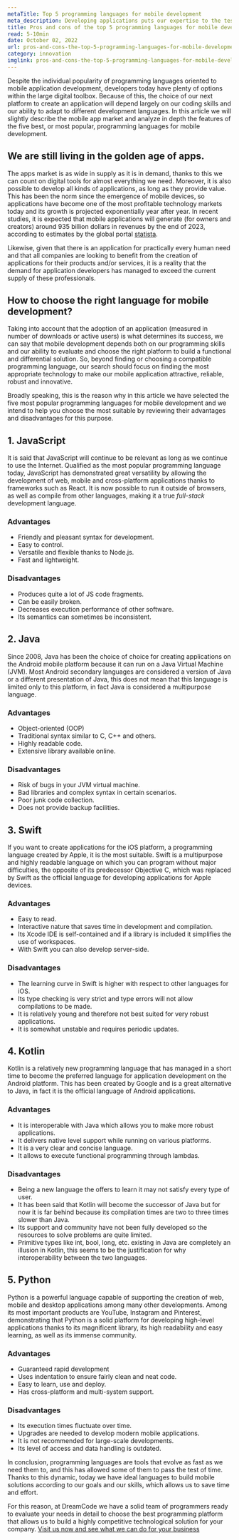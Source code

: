 ```yaml
---
metaTitle: Top 5 programming languages for mobile development
meta_description: Developing applications puts our expertise to the test, success lies in creating differential and useful products that attract and benefit the largest possible number of users.
title: Pros and cons of the top 5 programming languages for mobile development.
read: 5-10min
date: October 02, 2022
url: pros-and-cons-the-top-5-programming-languages-for-mobile-development
category: innovation
imglink: pros-and-cons-the-top-5-programming-languages-for-mobile-development.jpg
---
```


Despite the individual popularity of programming languages oriented to mobile application development, developers today have plenty of options within the large digital toolbox. Because of this, the choice of our next platform to create an application will depend largely on our coding skills and our ability to adapt to different development languages.
In this article we will slightly describe the mobile app market and analyze in depth the features of the five best, or most popular, programming languages for mobile development.

## We are still living in the golden age of apps.

The apps market is as wide in supply as it is in demand, thanks to this we can count on digital tools for almost everything we need. Moreover, it is also possible to develop all kinds of applications, as long as they provide value.
This has been the norm since the emergence of mobile devices, so applications have become one of the most profitable technology markets today and its growth is projected exponentially year after year. In recent studies, it is expected that mobile applications will generate (for owners and creators) around 935 billion dollars in revenues by the end of 2023, according to estimates by the global portal [statista](https://www.statista.com/forecasts/1262892/mobile-app-revenue-worldwide-by-segment).

Likewise, given that there is an application for practically every human need and that all companies are looking to benefit from the creation of applications for their products and/or services, it is a reality that the demand for application developers has managed to exceed the current supply of these professionals.

## How to choose the right language for mobile development?

Taking into account that the adoption of an application (measured in number of downloads or active users) is what determines its success, we can say that mobile development depends both on our programming skills and our ability to evaluate and choose the right platform to build a functional and differential solution.
So, beyond finding or choosing a compatible programming language, our search should focus on finding the most appropriate technology to make our mobile application attractive, reliable, robust and innovative.

Broadly speaking, this is the reason why in this article we have selected the five most popular programming languages for mobile development and we intend to help you choose the most suitable by reviewing their advantages and disadvantages for this purpose.

## 1. JavaScript

It is said that JavaScript will continue to be relevant as long as we continue to use the Internet. Qualified as the most popular programming language today, JavaScript has demonstrated great versatility by allowing the development of web, mobile and cross-platform applications thanks to frameworks such as React. It is now possible to run it outside of browsers, as well as compile from other languages, making it a true _full-stack_ development language.

### Advantages

- Friendly and pleasant syntax for development.
- Easy to control.
- Versatile and flexible thanks to Node.js.
- Fast and lightweight.

### Disadvantages

- Produces quite a lot of JS code fragments.
- Can be easily broken.
- Decreases execution performance of other software.
- Its semantics can sometimes be inconsistent.

## 2. Java

Since 2008, Java has been the choice of choice for creating applications on the Android mobile platform because it can run on a Java Virtual Machine (JVM). Most Android secondary languages are considered a version of Java or a different presentation of Java, this does not mean that this language is limited only to this platform, in fact Java is considered a multipurpose language.

### Advantages

- Object-oriented (OOP)
- Traditional syntax similar to C, C++ and others.
- Highly readable code.
- Extensive library available online.

### Disadvantages

- Risk of bugs in your JVM virtual machine.
- Bad libraries and complex syntax in certain scenarios.
- Poor junk code collection.
- Does not provide backup facilities.

## 3. Swift

If you want to create applications for the iOS platform, a programming language created by Apple, it is the most suitable. Swift is a multipurpose and highly readable language on which you can program without major difficulties, the opposite of its predecessor Objective C, which was replaced by Swift as the official language for developing applications for Apple devices.

### Advantages

- Easy to read.
- Interactive nature that saves time in development and compilation.
- Its Xcode IDE is self-contained and if a library is included it simplifies the use of workspaces.
- With Swift you can also develop server-side.

### Disadvantages

- The learning curve in Swift is higher with respect to other languages for iOS.
- Its type checking is very strict and type errors will not allow compilations to be made.
- It is relatively young and therefore not best suited for very robust applications.
- It is somewhat unstable and requires periodic updates.

## 4. Kotlin

Kotlin is a relatively new programming language that has managed in a short time to become the preferred language for application development on the Android platform. This has been created by Google and is a great alternative to Java, in fact it is the official language of Android applications.

### Advantages

- It is interoperable with Java which allows you to make more robust applications.
- It delivers native level support while running on various platforms.
- It is a very clear and concise language.
- It allows to execute functional programming through lambdas.

### Disadvantages

- Being a new language the offers to learn it may not satisfy every type of user.
- It has been said that Kotlin will become the successor of Java but for now it is far behind because its compilation times are two to three times slower than Java.
- Its support and community have not been fully developed so the resources to solve problems are quite limited.
- Primitive types like int, bool, long, etc. existing in Java are completely an illusion in Kotlin, this seems to be the justification for why interoperability between the two languages.

## 5. Python

Python is a powerful language capable of supporting the creation of web, mobile and desktop applications among many other developments. Among its most important products are YouTube, Instagram and Pinterest, demonstrating that Python is a solid platform for developing high-level applications thanks to its magnificent library, its high readability and easy learning, as well as its immense community.

### Advantages

- Guaranteed rapid development
- Uses indentation to ensure fairly clean and neat code.
- Easy to learn, use and deploy.
- Has cross-platform and multi-system support.

### Disadvantages

- Its execution times fluctuate over time.
- Upgrades are needed to develop modern mobile applications.
- It is not recommended for large-scale developments.
- Its level of access and data handling is outdated.

In conclusion, programming languages are tools that evolve as fast as we need them to, and this has allowed some of them to pass the test of time. Thanks to this dynamic, today we have ideal languages to build mobile solutions according to our goals and our skills, which allows us to save time and effort.

For this reason, at DreamCode we have a solid team of programmers ready to evaluate your needs in detail to choose the best programming platform that allows us to build a highly competitive technological solution for your company. [Visit us now and see what we can do for your business](https://www.dreamcodesoft.com/en/services)
